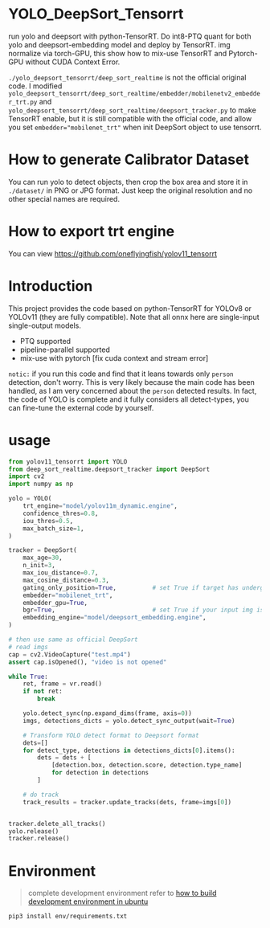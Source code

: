 # YOLO_DeepSort_Tensorrt

run yolo and deepsort with python-TensorRT. Do int8-PTQ quant for both yolo and deepsort-embedding model and deploy by TensorRT. img normalize via torch-GPU, this show how to mix-use TensorRT and Pytorch-GPU without CUDA Context Error.

`./yolo_deepsort_tensorrt/deep_sort_realtime` is not the official original code. I modified `yolo_deepsort_tensorrt/deep_sort_realtime/embedder/mobilenetv2_embedder_trt.py` and `yolo_deepsort_tensorrt/deep_sort_realtime/deepsort_tracker.py` to make TensorRT enable, but it is still compatible with the official code, and allow you set `embedder="mobilenet_trt"` when init DeepSort object to use tensorrt.

# How to generate Calibrator Dataset

You can run yolo to detect objects, then crop the box area and store it in `./dataset/` in PNG or JPG format. Just keep the original resolution and no other special names are required.

# How to export trt engine

You can view https://github.com/oneflyingfish/yolov11_tensorrt

# Introduction

This project provides the code based on python-TensorRT for YOLOv8 or YOLOv11 (they are fully compatible). Note that all onnx here are single-input single-output models.

* PTQ supported
* pipeline-parallel supported
* mix-use with pytorch [fix cuda context and stream error]

`notic:` if you run this code and find that it leans towards only `person` detection, don't worry. This is very likely because the main code has been handled, as I am very concerned about the `person` detected results. In fact, the code of YOLO is complete and it fully considers all detect-types, you can fine-tune the external code by yourself.

# usage

```python
from yolov11_tensorrt import YOLO
from deep_sort_realtime.deepsort_tracker import DeepSort
import cv2
import numpy as np

yolo = YOLO(
    trt_engine="model/yolov11m_dynamic.engine",
    confidence_thres=0.8,
    iou_thres=0.5,
    max_batch_size=1,
)

tracker = DeepSort(
    max_age=30,
    n_init=3,
    max_iou_distance=0.7,
    max_cosine_distance=0.3,
    gating_only_position=True,          # set True if target has undergone severe deformation.
    embedder="mobilenet_trt",
    embedder_gpu=True,
    bgr=True,                           # set True if your input img is BGR.
    embedding_engine="model/deepsort_embedding.engine",
)

# then use same as official DeepSort
# read imgs
cap = cv2.VideoCapture("test.mp4")
assert cap.isOpened(), "video is not opened"

while True:
    ret, frame = vr.read()
    if not ret:
        break

    yolo.detect_sync(np.expand_dims(frame, axis=0))
    imgs, detections_dicts = yolo.detect_sync_output(wait=True)

    # Transform YOLO detect format to Deepsort format
    dets=[]
    for detect_type, detections in detections_dicts[0].items():
        dets = dets + [
            [detection.box, detection.score, detection.type_name]
            for detection in detections
        ]

    # do track
    track_results = tracker.update_tracks(dets, frame=imgs[0])


tracker.delete_all_tracks()
yolo.release()
tracker.release()
```

# Environment

> complete development environment refer to [how to build development environment in ubuntu](env/env.md)

```
pip3 install env/requirements.txt
```